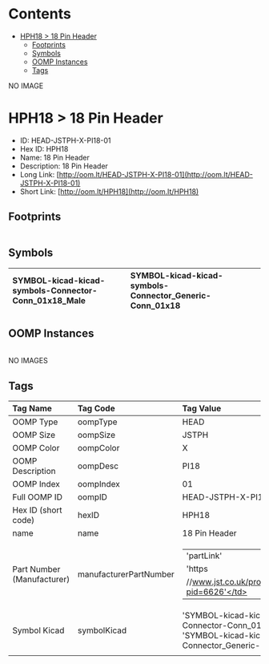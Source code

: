 



Contents
========

* [HPH18 > 18 Pin Header](#hph18--18-pin-header)
	* [Footprints](#footprints)
	* [Symbols](#symbols)
	* [OOMP Instances](#oomp-instances)
	* [Tags](#tags)
  
NO IMAGE  
# HPH18 > 18 Pin Header

- ID: HEAD-JSTPH-X-PI18-01
- Hex ID: HPH18
- Name: 18 Pin Header
- Description: 18 Pin Header
- Long Link: [http://oom.lt/HEAD-JSTPH-X-PI18-01](http://oom.lt/HEAD-JSTPH-X-PI18-01)
- Short Link: [http://oom.lt/HPH18](http://oom.lt/HPH18)

## Footprints
  

||||
| :--- | :--- | :--- |

## Symbols
  

|![]()<br>SYMBOL-kicad-kicad-symbols-Connector-Conn_01x18_Male|![]()<br>SYMBOL-kicad-kicad-symbols-Connector_Generic-Conn_01x18||
| :--- | :--- | :--- |

## OOMP Instances
  

||||
| :--- | :--- | :--- |
  
NO IMAGES  
## Tags
  

|Tag Name|Tag Code|Tag Value|
| :--- | :--- | :--- |
|OOMP Type|oompType|HEAD|
|OOMP Size|oompSize|JSTPH|
|OOMP Color|oompColor|X|
|OOMP Description|oompDesc|PI18|
|OOMP Index|oompIndex|01|
|Full OOMP ID|oompID|HEAD-JSTPH-X-PI18-01|
|Hex ID (short code)|hexID|HPH18|
|name|name|18 Pin Header|
|Part Number (Manufacturer)|manufacturerPartNumber|<table><tr><td>'partLink'</td></tr><tr><td> 'https</td></tr><tr><td>//www.jst.co.uk/productSeries.php?pid=6626'</td></tr></table>|
|Symbol Kicad|symbolKicad|'SYMBOL-kicad-kicad-symbols-Connector-Conn_01x18_Male', 'SYMBOL-kicad-kicad-symbols-Connector_Generic-Conn_01x18'|
||||
